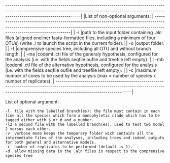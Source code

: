 -------------------------------------------------------------------------------------------------------------------------------------------------------------------------------------------------|
|List of non-optional arguments:																				 |
-------------------------------------------------------------------------------------------------------------------------------------------------------------------------------------------------|
|	-i	|path to the input folder containing .aln files (aligned oneliner fasta-formatted files, including a minimum of four OTUs) (write ./ to launch the script in the current folder).|
|	-o	|output folder.																					 |
|	-t	|comprensive species tree, including all OTU and without branch length.														 |
|	-ma	|codeml .ctl file of the generaly hypothesis, configured for the analysis (i.e. with the fields seqfile oufile and treefile left empty).					 |
|	-mb	|codeml .ctl file of the alternative hypothesis, configured for the analysis (i.e. with the fields seqfile oufile and treefile left empty).					 |
|	-c	|maximum number of cores to be used by the analysis (max = number of species x number of replicates).										 |
-------------------------------------------------------------------------------------------------------------------------------------------------------------------------------------------------|

List of optional argument:

	-l	file with the labelled branch(es): the file must contain in each line all the species which form a monophyletic clade which has to be tagged either with $ or # and a number.
	-l2	a second file with the labelled branch(es), used to test two model 2 versus each other.
	-v	verbose mode keeps the temporary folder wich contains all the intermediate files of the analyses, including trees and codeml outputs for both general and alternative models.
	-r	number of replicates to be performed (default is 1).
	-d	allow missing data in the .aln files in respect to the comprensive species tree

